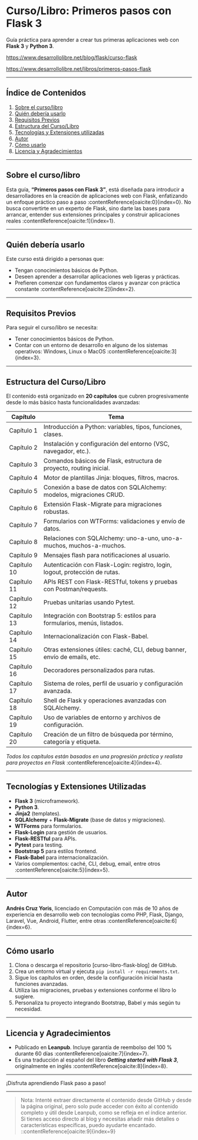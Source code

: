 # Curso/Libro: Primeros pasos con Flask 3

Guía práctica para aprender a crear tus primeras aplicaciones web con **Flask 3** y **Python 3**.

https://www.desarrollolibre.net/blog/flask/curso-flask

https://www.desarrollolibre.net/libros/primeros-pasos-flask

---

## Índice de Contenidos

1. [Sobre el curso/libro](#sobre-el-cursolibro)  
2. [Quién debería usarlo](#quién-debería-usarlo)  
3. [Requisitos Previos](#requisitos-previos)  
4. [Estructura del Curso/Libro](#estructura-del-cursolibro)  
5. [Tecnologías y Extensiones utilizadas](#tecnologías-y-extensiones-utilizadas)  
6. [Autor](#autor)  
7. [Cómo usarlo](#cómo-usarlo)  
8. [Licencia y Agradecimientos](#licencia-y-agradecimientos)

---

## Sobre el curso/libro

Esta guía, **“Primeros pasos con Flask 3”**, está diseñada para introducir a desarrolladores en la creación de aplicaciones web con Flask, enfatizando un enfoque práctico paso a paso :contentReference[oaicite:0]{index=0}. No busca convertirte en un experto de Flask, sino darte las bases para arrancar, entender sus extensiones principales y construir aplicaciones reales :contentReference[oaicite:1]{index=1}.

---

## Quién debería usarlo

Este curso está dirigido a personas que:

- Tengan conocimientos básicos de Python.
- Deseen aprender a desarrollar aplicaciones web ligeras y prácticas.
- Prefieren comenzar con fundamentos claros y avanzar con práctica constante :contentReference[oaicite:2]{index=2}.

---

## Requisitos Previos

Para seguir el curso/libro se necesita:

- Tener conocimientos básicos de Python.
- Contar con un entorno de desarrollo en alguno de los sistemas operativos: Windows, Linux o MacOS :contentReference[oaicite:3]{index=3}.

---

## Estructura del Curso/Libro

El contenido está organizado en **20 capítulos** que cubren progresivamente desde lo más básico hasta funcionalidades avanzadas:

| Capítulo | Tema |
|----------|------|
| Capítulo 1 | Introducción a Python: variables, tipos, funciones, clases. |
| Capítulo 2 | Instalación y configuración del entorno (VSC, navegador, etc.). |
| Capítulo 3 | Comandos básicos de Flask, estructura de proyecto, routing inicial. |
| Capítulo 4 | Motor de plantillas Jinja: bloques, filtros, macros. |
| Capítulo 5 | Conexión a base de datos con SQLAlchemy: modelos, migraciones CRUD. |
| Capítulo 6 | Extensión Flask-Migrate para migraciones robustas. |
| Capítulo 7 | Formularios con WTForms: validaciones y envío de datos. |
| Capítulo 8 | Relaciones con SQLAlchemy: uno-a-uno, uno-a-muchos, muchos-a-muchos. |
| Capítulo 9 | Mensajes flash para notificaciones al usuario. |
| Capítulo 10 | Autenticación con Flask-Login: registro, login, logout, protección de rutas. |
| Capítulo 11 | APIs REST con Flask-RESTful, tokens y pruebas con Postman/requests. |
| Capítulo 12 | Pruebas unitarias usando Pytest. |
| Capítulo 13 | Integración con Bootstrap 5: estilos para formularios, menús, listados. |
| Capítulo 14 | Internacionalización con Flask-Babel. |
| Capítulo 15 | Otras extensiones útiles: caché, CLI, debug banner, envío de emails, etc. |
| Capítulo 16 | Decoradores personalizados para rutas. |
| Capítulo 17 | Sistema de roles, perfil de usuario y configuración avanzada. |
| Capítulo 18 | Shell de Flask y operaciones avanzadas con SQLAlchemy. |
| Capítulo 19 | Uso de variables de entorno y archivos de configuración. |
| Capítulo 20 | Creación de un filtro de búsqueda por término, categoría y etiqueta. |

_Todos los capítulos están basados en una progresión práctica y realista para proyectos en Flask_ :contentReference[oaicite:4]{index=4}.

---

## Tecnologías y Extensiones Utilizadas

- **Flask 3** (microframework).
- **Python 3**.
- **Jinja2** (templates).
- **SQLAlchemy** + **Flask-Migrate** (base de datos y migraciones).
- **WTForms** para formularios.
- **Flask-Login** para gestión de usuarios.
- **Flask-RESTful** para APIs.
- **Pytest** para testing.
- **Bootstrap 5** para estilos frontend.
- **Flask-Babel** para internacionalización.
- Varios complementos: caché, CLI, debug, email, entre otros :contentReference[oaicite:5]{index=5}.

---

## Autor

**Andrés Cruz Yoris**, licenciado en Computación con más de 10 años de experiencia en desarrollo web con tecnologías como PHP, Flask, Django, Laravel, Vue, Android, Flutter, entre otras :contentReference[oaicite:6]{index=6}.

---

## Cómo usarlo

1. Clona o descarga el repositorio [curso-libro-flask-blog] de GitHub.  
2. Crea un entorno virtual y ejecuta `pip install -r requirements.txt`.  
3. Sigue los capítulos en orden, desde la configuración inicial hasta funciones avanzadas.  
4. Utiliza las migraciones, pruebas y extensiones conforme el libro lo sugiere.  
5. Personaliza tu proyecto integrando Bootstrap, Babel y más según tu necesidad.

---

## Licencia y Agradecimientos

- Publicado en **Leanpub**. Incluye garantía de reembolso del 100 % durante 60 días :contentReference[oaicite:7]{index=7}.  
- Es una traducción al español del libro **_Getting started with Flask 3_**, originalmente en inglés :contentReference[oaicite:8]{index=8}.

---

¡Disfruta aprendiendo Flask paso a paso!

---

> Nota: Intenté extraer directamente el contenido desde GitHub y desde la página original, pero solo pude acceder con éxito al contenido completo y útil desde Leanpub, como se refleja en el índice anterior. Si tienes acceso directo al blog y necesitas añadir más detalles o características específicas, puedo ayudarte encantado.
::contentReference[oaicite:9]{index=9}
